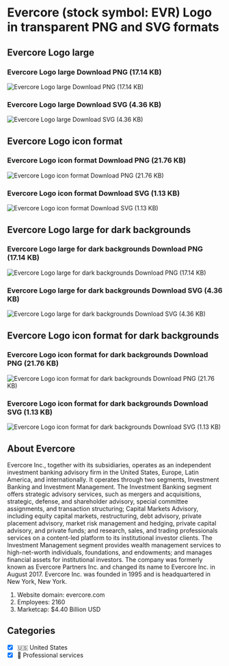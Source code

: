 # Evercore (stock symbol: EVR) Logo in transparent PNG and SVG formats

## Evercore Logo large

### Evercore Logo large Download PNG (17.14 KB)

![Evercore Logo large Download PNG (17.14 KB)](/img/orig/EVR_BIG-3b613158.png)

### Evercore Logo large Download SVG (4.36 KB)

![Evercore Logo large Download SVG (4.36 KB)](/img/orig/EVR_BIG-6ff127a8.svg)

## Evercore Logo icon format

### Evercore Logo icon format Download PNG (21.76 KB)

![Evercore Logo icon format Download PNG (21.76 KB)](/img/orig/EVR-2d832b2a.png)

### Evercore Logo icon format Download SVG (1.13 KB)

![Evercore Logo icon format Download SVG (1.13 KB)](/img/orig/EVR-fc8ed3eb.svg)

## Evercore Logo large for dark backgrounds

### Evercore Logo large for dark backgrounds Download PNG (17.14 KB)

![Evercore Logo large for dark backgrounds Download PNG (17.14 KB)](/img/orig/EVR_BIG.D-08b9a96b.png)

### Evercore Logo large for dark backgrounds Download SVG (4.36 KB)

![Evercore Logo large for dark backgrounds Download SVG (4.36 KB)](/img/orig/EVR_BIG.D-5923490a.svg)

## Evercore Logo icon format for dark backgrounds

### Evercore Logo icon format for dark backgrounds Download PNG (21.76 KB)

![Evercore Logo icon format for dark backgrounds Download PNG (21.76 KB)](/img/orig/EVR.D-00f9e46a.png)

### Evercore Logo icon format for dark backgrounds Download SVG (1.13 KB)

![Evercore Logo icon format for dark backgrounds Download SVG (1.13 KB)](/img/orig/EVR.D-8b44c1ea.svg)

## About Evercore

Evercore Inc., together with its subsidiaries, operates as an independent investment banking advisory firm in the United States, Europe, Latin America, and internationally. It operates through two segments, Investment Banking and Investment Management. The Investment Banking segment offers strategic advisory services, such as mergers and acquisitions, strategic, defense, and shareholder advisory, special committee assignments, and transaction structuring; Capital Markets Advisory, including equity capital markets, restructuring, debt advisory, private placement advisory, market risk management and hedging, private capital advisory, and private funds; and research, sales, and trading professionals services on a content-led platform to its institutional investor clients. The Investment Management segment provides wealth management services to high-net-worth individuals, foundations, and endowments; and manages financial assets for institutional investors. The company was formerly known as Evercore Partners Inc. and changed its name to Evercore Inc. in August 2017. Evercore Inc. was founded in 1995 and is headquartered in New York, New York.

1. Website domain: evercore.com
2. Employees: 2160
3. Marketcap: $4.40 Billion USD


## Categories
- [x] 🇺🇸 United States
- [x] 💼 Professional services
